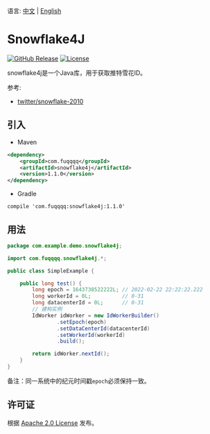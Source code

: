 语言: [中文](README.md) | [English](README_en.md)
# Snowflake4J

[![GitHub Release](https://img.shields.io/github/release/fuqqqq/snowflake4j.svg)](https://github.com/fuqqqq/snowflake4j/releases)
[![License](https://img.shields.io/badge/license-Apache%202.0-4EB1BA.svg)](https://www.apache.org/licenses/LICENSE-2.0.html)

snowflake4j是一个Java库，用于获取推特雪花ID。

参考:
- [twitter/snowflake-2010](https://github.com/twitter/snowflake/tree/snowflake-2010)

## 引入
- Maven

```xml
<dependency>
    <groupId>com.fuqqqq</groupId>
    <artifactId>snowflake4j</artifactId>
    <version>1.1.0</version>
</dependency>
```

- Gradle

```
compile 'com.fuqqqq:snowflake4j:1.1.0'
```

## 用法

```java
package com.example.demo.snowflake4j;

import com.fuqqqq.snowflake4j.*;

public class SimpleExample {

    public long test() {
        long epoch = 1643738522222L; // 2022-02-22 22:22:22.222
        long workerId = 0L;          // 0-31
        long datacenterId = 0L;      // 0-31
        // 建构实例
        IdWorker idWorker = new IdWorkerBuilder()
                .setEpoch(epoch)
                .setDataCenterId(datacenterId)
                .setWorkerId(workerId)
                .build();

        return idWorker.nextId();
    }
}
```

备注：同一系统中的纪元时间戳`epoch`必须保持一致。

## 许可证
根据 [Apache 2.0 License](LICENSE) 发布。